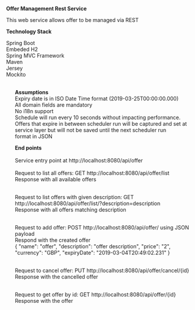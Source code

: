 <strong>Offer Management Rest Service</strong></br>

This web service allows offer to be managed via REST 

<strong>Technology Stack</strong></br>

Spring Boot</br>
Embeded H2 </br>
Spring MVC Framework</br>
Maven</br>
Jersey</br>
Mockito</br></br>
<ul/>
<strong>Assumptions</strong></br>
Expiry date is in ISO Date Time format (2019-03-25T00:00:00.000) </br>
All domain fields are mandatory </br>
No i18n support </br>
Schedule will run every 10 seconds without impacting performance.   </br> 
Offers that expire in between scheduler run will be captured and set at service layer but will not be saved until the next scheduler run </br>
format in JSON </br>

<strong>End points</strong></br></br>
Service entry point  at http://localhost:8080/api/offer </br></br>
Request to list all offers: GET  http://localhost:8080/api/offer/list </br>
Response with all available offers </br></br>
 
Request to list offers with given description: GET http://localhost:8080/api/offer/list/?description=description </br>
Response with all offers matching description</br></br>
 
Request to add offer: POST http://localhost:8080/api/offer/ using JSON payload </br>
Respond with the created offer </br>
{
   "name": "offer",
   "description": "offer description",
   "price": "2",
   "currency": "GBP",
   "expiryDate": "2019-03-04T20:49:02.231"
 }
</br></br>
  
Request to cancel offer: PUT http://localhost:8080/api/offer/cancel/{id} </br>
Response with the cancelled offer </br></br>
  
Request to get offer by id: GET http://localhost:8080/api/offer/{id} </br>
Response with the offer</br></br>

